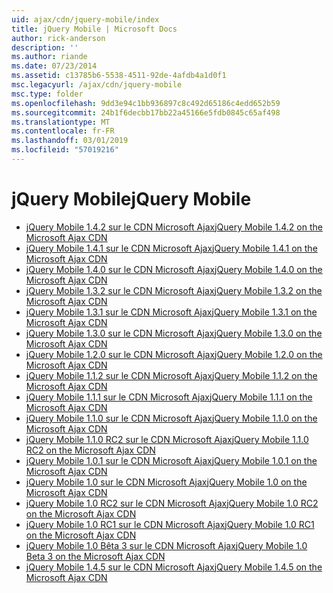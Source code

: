 ```yaml
---
uid: ajax/cdn/jquery-mobile/index
title: jQuery Mobile | Microsoft Docs
author: rick-anderson
description: ''
ms.author: riande
ms.date: 07/23/2014
ms.assetid: c13785b6-5538-4511-92de-4afdb4a1d0f1
msc.legacyurl: /ajax/cdn/jquery-mobile
msc.type: folder
ms.openlocfilehash: 9dd3e94c1bb936897c8c492d65186c4edd652b59
ms.sourcegitcommit: 24b1f6decbb17bb22a45166e5fdb0845c65af498
ms.translationtype: MT
ms.contentlocale: fr-FR
ms.lasthandoff: 03/01/2019
ms.locfileid: "57019216"
---
```

<a name="jquery-mobile"></a><span data-ttu-id="ea730-102">jQuery Mobile</span><span class="sxs-lookup"><span data-stu-id="ea730-102">jQuery Mobile</span></span>
====================
- [<span data-ttu-id="ea730-103">jQuery Mobile 1.4.2 sur le CDN Microsoft Ajax</span><span class="sxs-lookup"><span data-stu-id="ea730-103">jQuery Mobile 1.4.2 on the Microsoft Ajax CDN</span></span>](cdnjquerymobile142.md)
- [<span data-ttu-id="ea730-104">jQuery Mobile 1.4.1 sur le CDN Microsoft Ajax</span><span class="sxs-lookup"><span data-stu-id="ea730-104">jQuery Mobile 1.4.1 on the Microsoft Ajax CDN</span></span>](cdnjquerymobile141.md)
- [<span data-ttu-id="ea730-105">jQuery Mobile 1.4.0 sur le CDN Microsoft Ajax</span><span class="sxs-lookup"><span data-stu-id="ea730-105">jQuery Mobile 1.4.0 on the Microsoft Ajax CDN</span></span>](cdnjquerymobile140.md)
- [<span data-ttu-id="ea730-106">jQuery Mobile 1.3.2 sur le CDN Microsoft Ajax</span><span class="sxs-lookup"><span data-stu-id="ea730-106">jQuery Mobile 1.3.2 on the Microsoft Ajax CDN</span></span>](cdnjquerymobile132.md)
- [<span data-ttu-id="ea730-107">jQuery Mobile 1.3.1 sur le CDN Microsoft Ajax</span><span class="sxs-lookup"><span data-stu-id="ea730-107">jQuery Mobile 1.3.1 on the Microsoft Ajax CDN</span></span>](cdnjquerymobile131.md)
- [<span data-ttu-id="ea730-108">jQuery Mobile 1.3.0 sur le CDN Microsoft Ajax</span><span class="sxs-lookup"><span data-stu-id="ea730-108">jQuery Mobile 1.3.0 on the Microsoft Ajax CDN</span></span>](cdnjquerymobile130.md)
- [<span data-ttu-id="ea730-109">jQuery Mobile 1.2.0 sur le CDN Microsoft Ajax</span><span class="sxs-lookup"><span data-stu-id="ea730-109">jQuery Mobile 1.2.0 on the Microsoft Ajax CDN</span></span>](cdnjquerymobile120.md)
- [<span data-ttu-id="ea730-110">jQuery Mobile 1.1.2 sur le CDN Microsoft Ajax</span><span class="sxs-lookup"><span data-stu-id="ea730-110">jQuery Mobile 1.1.2 on the Microsoft Ajax CDN</span></span>](cdnjquerymobile112.md)
- [<span data-ttu-id="ea730-111">jQuery Mobile 1.1.1 sur le CDN Microsoft Ajax</span><span class="sxs-lookup"><span data-stu-id="ea730-111">jQuery Mobile 1.1.1 on the Microsoft Ajax CDN</span></span>](cdnjquerymobile111.md)
- [<span data-ttu-id="ea730-112">jQuery Mobile 1.1.0 sur le CDN Microsoft Ajax</span><span class="sxs-lookup"><span data-stu-id="ea730-112">jQuery Mobile 1.1.0 on the Microsoft Ajax CDN</span></span>](cdnjquerymobile110.md)
- [<span data-ttu-id="ea730-113">jQuery Mobile 1.1.0 RC2 sur le CDN Microsoft Ajax</span><span class="sxs-lookup"><span data-stu-id="ea730-113">jQuery Mobile 1.1.0 RC2 on the Microsoft Ajax CDN</span></span>](cdnjquerymobile110rc2.md)
- [<span data-ttu-id="ea730-114">jQuery Mobile 1.0.1 sur le CDN Microsoft Ajax</span><span class="sxs-lookup"><span data-stu-id="ea730-114">jQuery Mobile 1.0.1 on the Microsoft Ajax CDN</span></span>](cdnjquerymobile101.md)
- [<span data-ttu-id="ea730-115">jQuery Mobile 1.0 sur le CDN Microsoft Ajax</span><span class="sxs-lookup"><span data-stu-id="ea730-115">jQuery Mobile 1.0 on the Microsoft Ajax CDN</span></span>](cdnjquerymobile10.md)
- [<span data-ttu-id="ea730-116">jQuery Mobile 1.0 RC2 sur le CDN Microsoft Ajax</span><span class="sxs-lookup"><span data-stu-id="ea730-116">jQuery Mobile 1.0 RC2 on the Microsoft Ajax CDN</span></span>](cdnjquerymobile10rc2.md)
- [<span data-ttu-id="ea730-117">jQuery Mobile 1.0 RC1 sur le CDN Microsoft Ajax</span><span class="sxs-lookup"><span data-stu-id="ea730-117">jQuery Mobile 1.0 RC1 on the Microsoft Ajax CDN</span></span>](cdnjquerymobile10rc1.md)
- [<span data-ttu-id="ea730-118">jQuery Mobile 1.0 Bêta 3 sur le CDN Microsoft Ajax</span><span class="sxs-lookup"><span data-stu-id="ea730-118">jQuery Mobile 1.0 Beta 3 on the Microsoft Ajax CDN</span></span>](cdnjquerymobile10b3.md)
- [<span data-ttu-id="ea730-119">jQuery Mobile 1.4.5 sur le CDN Microsoft Ajax</span><span class="sxs-lookup"><span data-stu-id="ea730-119">jQuery Mobile 1.4.5 on the Microsoft Ajax CDN</span></span>](cdnjquerymobile145.md)
